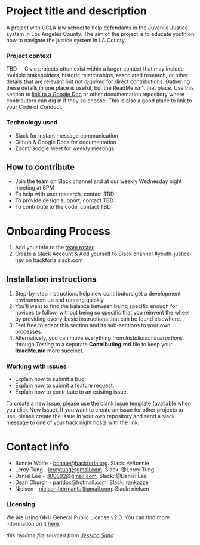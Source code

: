 # Project title and description

A project with UCLA law school to help defendants in the Juvenile Justice system in Los Angeles County. The aim of the project is to educate youth on how to navigate the justice system in LA County. 

### Project context

TBD -- Civic projects often exist within a larger context that may include multiple stakeholders, historic relationships, associated research, or other details that are relevant but not *required* for direct contributions. Gathering these details in one place is useful, but the ReadMe isn't that place. Use this section to [link to a Google Doc](#) or other documentation repository where contributors can dig in if they so choose. This is also a good place to link to your Code of Conduct.

### Technology used

- Slack for instant message communication
- Github & Google Docs for documentation
- Zoom/Google Meet for weekly meetings 

## How to contribute

- Join the team on Slack channel and at our weekly Wednesday night meeting at 6PM
- To help with user research, contact TBD
- To provide design support, contact TBD
- To contribute to the code, contact TBD

# Onboarding Process

1. Add your info to the [team roster](https://docs.google.com/spreadsheets/d/14NiIUGaRhz34E_cTtWU-B9kFGaHt-1nSlghzhtDqbbE/edit?usp=drive_web&ouid=105806038518241181042)
2. Create a Slack Account & Add yourself to Slack channel #youth-justice-nav on hackforla.slack.com



## Installation instructions

1. Step-by-step instructions help new contributors get a development environment up and running quickly.
2. You'll want to find the balance between being specific enough for novices to follow, without being so specific that you reinvent the wheel by providing overly-basic instructions that can be found elsewhere.
3. Feel free to adapt this section and its sub-sections to your own processes.
4. Alternatively, you can move everything from *Installation instructions* through *Testing* to a separate **Contributing.md** file to keep your **ReadMe.md** more succinct.


### Working with issues

- Explain how to submit a bug.
- Explain how to submit a feature request.
- Explain how to contribute to an existing issue.

To create a new issue, please use the blank issue template (available when you click New Issue).  If you want to create an issue for other projects to use, please create the issue in your own repository and send a slack message to one of your hack night hosts with the link.


# Contact info

- Bonnie Wolfe - bonnie@hackforla.org. Slack: @Bonnie
- Leroy Tung - leroytung@gmail.com. Slack: @Leroy Tung
- Daniel Lee - j100892@gmail.com. Slack: @Daniel Lee
- Dean Church - paridox@hotmail.com. Slack: rankazze
- Nielsen - nielsen.hermanto@gmail.com. Slack: nielsen


### Licensing

We are using GNU General Public License v2.0. You can find more information on it [here](https://github.com/hackforla/YouthJusticeNav/blob/main/LICENSE).  

*this readme file sourced from [Jessica Sand](http://jessicasand.com/other-stuff/just-enough-docs/)*
